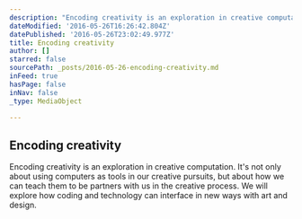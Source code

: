 ```yaml
---
description: "Encoding creativity is an exploration in creative computation. It's not only about using computers as tools in our creative pursuits, but about how we can teach them to be partners with us in the creative process. We will explore how coding and technology can interface in new ways with art and design."
dateModified: '2016-05-26T16:26:42.804Z'
datePublished: '2016-05-26T23:02:49.977Z'
title: Encoding creativity
author: []
starred: false
sourcePath: _posts/2016-05-26-encoding-creativity.md
inFeed: true
hasPage: false
inNav: false
_type: MediaObject

---
```

<article style=""><h1>Encoding creativity</h1><p>Encoding creativity is an exploration in creative computation. It's not only about using computers as tools in our creative pursuits, but about how we can teach them to be partners with us in the creative process. We will explore how coding and technology can interface in new ways with art and design.</p></article>